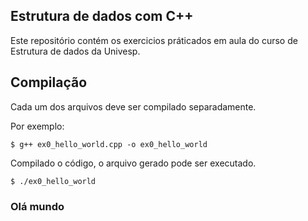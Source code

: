 ## Estrutura de dados com C++

Este repositório contém os exercicios práticados em aula do curso de Estrutura de dados da Univesp.

## Compilação

Cada um dos arquivos deve ser compilado separadamente.

Por exemplo:

`$ g++ ex0_hello_world.cpp -o ex0_hello_world`

Compilado o código, o arquivo gerado pode ser executado.

`$ ./ex0_hello_world`

### Olá mundo
